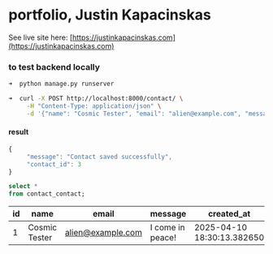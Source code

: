 # portfolio, Justin Kapacinskas

See live site here: [https://justinkapacinskas.com](https://justinkapacinskas.com)

### to test backend locally

```bash
➜  python manage.py runserver

➜  curl -X POST http://localhost:8000/contact/ \
     -H "Content-Type: application/json" \
     -d '{"name": "Cosmic Tester", "email": "alien@example.com", "message": "I come in peace!"}'
```

#### result

```javascript
{
     "message": "Contact saved successfully",
     "contact_id": 3
}
```

```sql
select *
from contact_contact;
```

| id  | name          | email             | message          | created_at                 |
| --- | ------------- | ----------------- | ---------------- | -------------------------- |
| 1   | Cosmic Tester | alien@example.com | I come in peace! | 2025-04-10 18:30:13.382650 |
